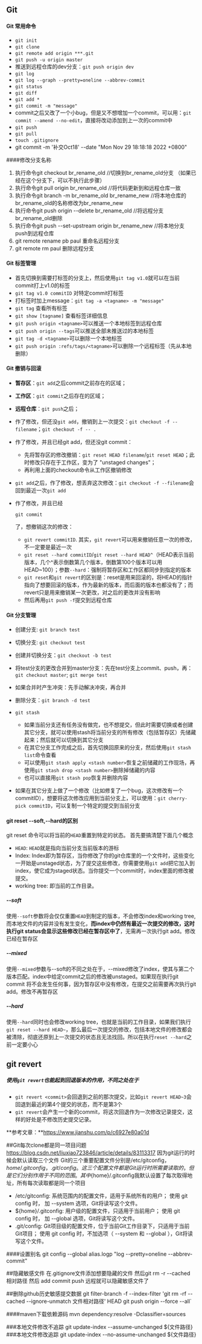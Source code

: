 ## Git

#### Git 常用命令

- `git init`
- `git clone`
- `git remote add origin ***.git`
- `git push -u origin master`
- 推送到远程仓库的dev分支：`git push origin dev`
- `git log`
- `git log --graph --pretty=oneline --abbrev-commit`
- `git status`
- `git diff`
- `git add *`
- `git commit -m "message"`
- commit之后又改了一个小bug，但是又不想增加一个commit，可以用：`git commit --amend --no-edit`，直接将改动添加到上一次的commit中
- `git push`
- `git pull`
- `touch .gitignore` 
-  git commit -m '补交Oct18' --date "Mon Nov 29 18:18:18 2022 +0800"

####修改分支名称

1. 执行命令git checkout br_rename_old   //切换到br_rename_old分支 （如果已经在这个分支下，可以不执行此步骤）
2. 执行命令git pull origin br_rename_old  //将代码更新到和远程仓库一致
3. 执行命令git branch -m br_rename_old br_rename_new  //将本地仓库的br_rename_old的名称修改为br_rename_new
4. 执行命令git push origin --delete br_rename_old  //将远程分支br_rename_old删除
5. 执行命令git push --set-upstream origin br_rename_new   //将本地分支push到远程仓库
6. git remote rename pb paul 重命名远程分支
7. git remote rm paul 删除远程分支



#### Git 标签管理

- 首先切换到需要打标签的分支上，然后使用`git tag v1.0`就可以在当前commit打上v1.0的标签
- `git tag v1.0 commitID` 对特定commit打标签
- 打标签时加上message：`git tag -a <tagname> -m "message"`
- `git tag` 查看所有标签
- `git show [tagname]` 查看标签详细信息
- `git push origin <tagname>`可以推送一个本地标签到远程仓库
- `git push origin --tags`可以推送全部未推送过的本地标签
- `git tag -d <tagname>`可以删除一个本地标签
- `git push origin :refs/tags/<tagname>`可以删除一个远程标签（先从本地删除）

#### Git 撤销与回滚

- **暂存区**：`git add`之后commit之前存在的区域；

- **工作区**：`git commit`之后存在的区域；

- **远程仓库**：`git push`之后；

- 作了修改，但还没`git add`，撤销到上一次提交：`git checkout -f -- filename`；`git checkout -f -- .`

- 作了修改，并且已经git add，但还没git commit：

  - 先将暂存区的修改撤销：`git reset HEAD filename`/`git reset HEAD`；此时修改只存在于工作区，变为了 "unstaged changes"；
  - 再利用上面的checkout命令从工作区撤销修改

- `git add`之后，作了修改，想丢弃这次修改：`git checkout -f --filename`会回到最近一次`git add`

- 作了修改，并且已经

  ```
  git commit
  ```

  了，想撤销这次的修改：

  - `git revert commitID`. 其实，`git revert`可以用来撤销任意一次的修改，不一定要是最近一次
  - `git reset --hard commitID`/`git reset --hard HEAD^`（HEAD表示当前版本，几个^表示倒数第几个版本，倒数第100个版本可以用HEAD~100）；参数`--hard`：强制将暂存区和工作区都同步到指定的版本
  - `git reset`和`git revert`的区别是：reset是用来回滚的，将HEAD的指针指向了想要回滚的版本，作为最新的版本，而后面的版本也都没有了；而revert只是用来撤销某一次更改，对之后的更改并没有影响
  - 然后再用`git push -f`提交到远程仓库

#### Git 分支管理

- 创建分支: `git branch test`

- 切换分支: `git checkout test`

- 创建并切换分支：`git checkout -b test`

- 将test分支的更改合并到master分支：先在test分支上commit、push，再：`git checkout master`; `git merge test`

- 如果合并时产生冲突：先手动解决冲突，再合并

- 删除分支：`git branch -d test`

- ```
  git stash
  ```

  - 如果当前分支还有任务没有做完，也不想提交，但此时需要切换或者创建其它分支，就可以使用stash将当前分支的所有修改（包括暂存区）先储藏起来；然后就可以切换到其它分支
  - 在其它分支工作完成之后，首先切换回原来的分支，然后使用`git stash list`命令查看
  - 可以使用`git stash apply <stash number>`恢复之前储藏的工作现场，再使用`git stash drop <stash number>`删除掉储藏的内容
  - 也可以直接用`git stash pop`恢复并删除内容

- 如果在其它分支上做了一个修改（比如修复了一个bug，这次修改有一个commitID），想要将这次修改应用到当前分支上，可以使用：`git cherry-pick commitID`，可以复制一个特定的提交到当前分支

#### git reset --soft,--hard的区别

git reset 命令可以将当前的`HEAD`重置到特定的状态。
 首先要搞清楚下面几个概念

-  `HEAD`: `HEAD`就是指向当前分支当前版本的游标
- Index: Index即为暂存区，当你修改了你的git仓库里的一个文件时，这些变化一开始是unstaged状态，为了提交这些修改，你需要使用`git add`把它加入到index，使它成为staged状态。当你提交一个commit时，index里面的修改被提交。
- working tree: 即当前的工作目录。

##### **--soft**

使用`--soft`参数将会仅仅重置`HEAD`到制定的版本，不会修改index和working tree,而本地文件的内容并没有发生变化，**而index中仍然有最近一次提交的修改，这时执行git status会显示这些修改已经在暂存区中了**，无需再一次执行git add。修改已经在暂存区

##### --mixed

使用`--mixed`参数与--soft的不同之处在于，--mixed修改了index，使其与第二个版本匹配。index中给定commit之后的修改被unstaged。如果现在执行git commit 将不会发生任何事，因为暂存区中没有修改，在提交之前需要再次执行git add。修改不再暂存区

##### --hard

使用`--hard`同时也会修改working tree，也就是当前的工作目录，如果我们执行`git reset --hard HEAD~`，那么最后一次提交的修改，包括本地文件的修改都会被清除，彻底还原到上一次提交的状态且无法找回。所以在执行`reset --hard`之前一定要小心

## git revert

##### 使用`git revert`也能起到回退版本的作用，不同之处在于

-  `git revert <commit>`会回退到<commit>之前的那次提交，比如`git revert HEAD~3`会回退到最近的第4个提交的状态，而不是第3个
-  `git revert`会产生一个新的commit，将这次回退作为一次修改记录提交，这样的好处是不修改历史提交记录。

**参考文章：**https://www.jianshu.com/p/c6927e80a01d

##Git每次clone都是同一项目问题
https://blog.csdn.net/liuxiao723846/article/details/83113317
因为git运行的时候会默认读取三个文件
Git的三个重要配置文件分别是/etc/gitconfig，${home}/.gitconfig，.git/config。这三个配置文件都是Git运行时所需要读取的，但是它们分别作用于不同的范围。
其中${home}/.gitconfig我默认设置了每次取得地址，所有每次读取都是同一个项目

- /etc/gitconfig: 系统范围内的配置文件，适用于系统所有的用户； 使用 git config 时， 加 --system 选项，Git将读写这个文件。
- ${home}/.gitconfig: 用户级的配置文件，只适用于当前用户； 使用 git config 时， 加 --global 选项，Git将读写这个文件。
- .git/config: Git项目级的配置文件，位于当前Git工作目录下，只适用于当前Git项目； 使用 git config 时，不加选项（ --system 和 --global  ），Git将读写这个文件。


####设置别名
git config --global alias.logp "log  --pretty=oneline --abbrev-commit"


##隐藏敏感文件
在.gitignore文件添加想要隐藏的文件 然后git rm -r --cached 相对路径 然后 add commit push 远程就可以隐藏敏感文件了

##删除github历史敏感提交数据
git filter-branch -f  --index-filter 'git rm -rf --cached --ignore-unmatch 文件相对路径' HEAD
git push origin --force --all`

####maven下载依赖源码
mvn dependency:resolve -Dclassifier=sources


###本地文件修改不追踪
git update-index --assume-unchanged ${文件路径}
###本地文件修改追踪
git update-index --no-assume-unchanged ${文件路径}